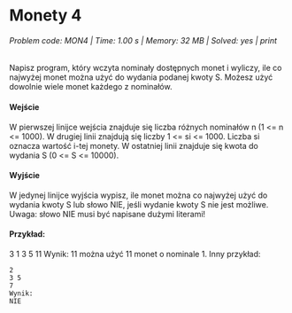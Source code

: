 # Monety 4
###### Problem code: MON4 \| Time: 1.00 s \| Memory: 32 MB \| Solved: yes \| print

Napisz program, który wczyta nominały dostępnych monet i wyliczy, ile co najwyżej monet można użyć do wydania podanej kwoty S. Możesz użyć dowolnie wiele monet każdego z nominałów.

#### Wejście
W pierwszej linijce wejścia znajduje się liczba różnych nominałów n (1 <= n <= 1000). W drugiej linii znajdują się liczby 1 <= si <= 1000. Liczba si oznacza wartość i-tej monety. W ostatniej linii znajduje się kwota do wydania S (0 <= S <= 10000).

#### Wyjście
W jedynej linijce wyjścia wypisz, ile monet można co najwyżej użyć do wydania kwoty S lub słowo NIE, jeśli wydanie kwoty S nie jest możliwe. Uwaga: słowo NIE musi być napisane dużymi literami!

#### Przykład:
3
1 3 5
11
Wynik:
11
można użyć 11 monet o nominale 1.
Inny przykład:
```
2
3 5
7
Wynik:
NIE
```
